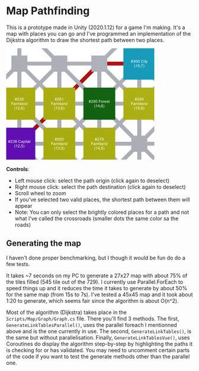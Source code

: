 # Map Pathfinding

This is a prototype made in Unity (2020.1.12) for a game I'm making. It's a map with places you can go and I've programmed an implementation of the Dijkstra algorithm to draw the shortest path between two places.

![Path between to locations](./readme_src/pathfinding.png)

**Controls**:
 - Left mouse click: select the path origin (click again to deselect)
 - Right mouse click: select the path destination (click again to deselect)
 - Scroll wheel to zoom
 - If you've selected two valid places, the shortest path between them will appear
 - Note: You can only select the brightly colored places for a path and not what I've called the crossroads (smaller dots the same color sa the roads)

## Generating the map
I haven't done proper benchmarking, but I though it would be fun do do a few tests.

It takes ~7 seconds on my PC to generate a 27x27 map with about 75% of the tiles filled (545 tile out of the 729). I currently use Parallel.ForEach to speed things up and it reduces the time it takes to generate by about 50% for the same map (from 15s to 7s). I've tested a 45x45 map and it took about 1:20 to generate, which seems fair since the algorithm is about O(n^2).

Most of the algorithm (Dijkstra) takes place in the ``Scripts/Map/Graph/Graph.cs`` file. There you'll find 3 methods. The first, ``GenerateLinkTablesParallel()``, uses the parallel foreach I mentionned above and is the one currently in use. The second, ``GenerateLinkTables()``, is the same but without parallelisation. Finally, ``GenerateLinkTablesVue()``, uses Coroutines do display the algorithm step-by-step by highlighting the paths it is checking for or has validated. You may need to uncomment certain parts of the code if you want to test the generate methods other than the parallel one.
